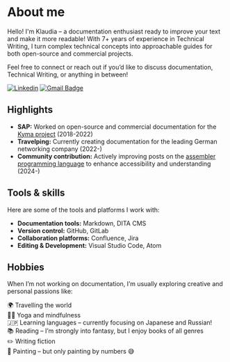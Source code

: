 # About me

Hello! I'm Klaudia – a documentation enthusiast ready to improve your text and make it more readable! With 7+ years of experience in Technical Writing, I turn complex technical concepts into approachable guides for both open-source and commercial projects. 

Feel free to connect or reach out if you’d like to discuss documentation, Technical Writing, or anything in between!

[![Linkedin](https://img.shields.io/badge/-LinkedIn-blue?style=flat-square&logo=Linkedin&logoColor=white&link=https://www.linkedin.com/in/klaudia-grzondziel-75269a185/)](https://www.linkedin.com/in/klaudia-grzondziel-75269a185/)
[![Gmail Badge](https://img.shields.io/badge/-Gmail-c14438?style=flat-square&logo=Gmail&logoColor=white&link=mailto:klaudia.grzondziel@gmail.com)](mailto:klaudia.grzondziel@gmail.com)

## Highlights

- **SAP:** Worked on open-source and commercial documentation for the [Kyma project](https://kyma-project.io/#/) (2018-2022)
- **Travelping:** Currently creating documentation for the leading German networking company (2022-)
- **Community contribution:** Actively improving posts on the [assembler programming language](https://github.com/0xAX/asm) to enhance accessibility and understanding (2024-)

## Tools & skills

Here are some of the tools and platforms I work with:

- **Documentation tools:** Markdown, DITA CMS
- **Version control:** GitHub, GitLab
- **Collaboration platforms:** Confluence, Jira
- **Editing & Development:** Visual Studio Code, Atom

## Hobbies 

When I’m not working on documentation, I’m usually exploring creative and personal passions like:

🌍 Travelling the world <br>
🧘‍♀️ Yoga and mindfulness <br>
🇯🇵 Learning languages – currently focusing on Japanese and Russian! <br>
📚 Reading – I’m strongly into fantasy, but I enjoy books of all genres <br>
✏️ Writing fiction <br>
🎨 Painting – but only painting by numbers 😅
